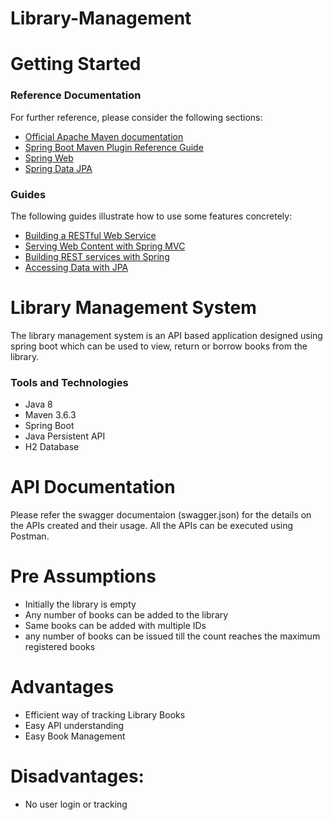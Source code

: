 # Library-Management

# Getting Started

### Reference Documentation

For further reference, please consider the following sections:

* [Official Apache Maven documentation](https://maven.apache.org/guides/index.html)
* [Spring Boot Maven Plugin Reference Guide](https://docs.spring.io/spring-boot/docs/2.4.5/maven-plugin/reference/html/)
* [Spring Web](https://docs.spring.io/spring-boot/docs/2.4.5/reference/htmlsingle/#boot-features-developing-web-applications)
* [Spring Data JPA](https://docs.spring.io/spring-boot/docs/2.4.5/reference/htmlsingle/#boot-features-jpa-and-spring-data)

### Guides
The following guides illustrate how to use some features concretely:

* [Building a RESTful Web Service](https://spring.io/guides/gs/rest-service/)
* [Serving Web Content with Spring MVC](https://spring.io/guides/gs/serving-web-content/)
* [Building REST services with Spring](https://spring.io/guides/tutorials/bookmarks/)
* [Accessing Data with JPA](https://spring.io/guides/gs/accessing-data-jpa/)

# Library Management System
The library management system is an API based application designed using spring boot which can be used to view, return or borrow books from the library.

### Tools and Technologies
- Java 8
- Maven 3.6.3
- Spring Boot
- Java Persistent API
- H2 Database

# API Documentation
Please refer the swagger documentaion (swagger.json) for the details on the APIs created and their usage.
All the APIs can be executed using Postman.

# Pre Assumptions
- Initially the library is empty
- Any number of books can be added to the library
- Same books can be added with multiple IDs
- any number of books can be issued till the count reaches the maximum registered books

# Advantages
- Efficient way of tracking Library Books
- Easy API understanding
- Easy Book Management

# Disadvantages:
- No user login or tracking
